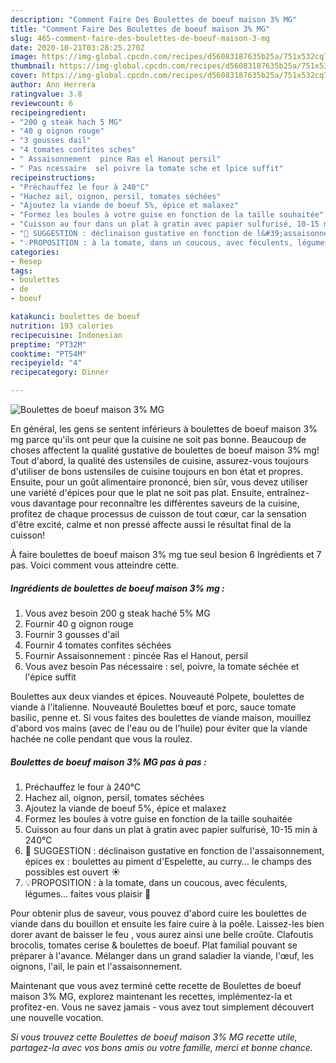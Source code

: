 ```yaml
---
description: "Comment Faire Des Boulettes de boeuf maison 3% MG"
title: "Comment Faire Des Boulettes de boeuf maison 3% MG"
slug: 465-comment-faire-des-boulettes-de-boeuf-maison-3-mg
date: 2020-10-21T03:28:25.270Z
image: https://img-global.cpcdn.com/recipes/d56083187635b25a/751x532cq70/boulettes-de-boeuf-maison-3-mg-photo-principale-de-la-recette.jpg
thumbnail: https://img-global.cpcdn.com/recipes/d56083187635b25a/751x532cq70/boulettes-de-boeuf-maison-3-mg-photo-principale-de-la-recette.jpg
cover: https://img-global.cpcdn.com/recipes/d56083187635b25a/751x532cq70/boulettes-de-boeuf-maison-3-mg-photo-principale-de-la-recette.jpg
author: Ann Herrera
ratingvalue: 3.8
reviewcount: 6
recipeingredient:
- "200 g steak hach 5 MG"
- "40 g oignon rouge"
- "3 gousses dail"
- "4 tomates confites sches"
- " Assaisonnement  pince Ras el Hanout persil"
- " Pas ncessaire  sel poivre la tomate sche et lpice suffit"
recipeinstructions:
- "Préchauffez le four à 240°C"
- "Hachez ail, oignon, persil, tomates séchées"
- "Ajoutez la viande de boeuf 5%, épice et malaxez"
- "Formez les boules à votre guise en fonction de la taille souhaitée"
- "Cuisson au four dans un plat à gratin avec papier sulfurisé, 10-15 min à 240°C"
- "🤔 SUGGESTION : déclinaison gustative en fonction de l&#39;assaisonnement, épices ex : boulettes au piment d&#39;Espelette, au curry... le champs des possibles est ouvert ☀️"
- "💡PROPOSITION : à la tomate, dans un coucous, avec féculents, légumes... faites vous plaisir 💝"
categories:
- Resep
tags:
- boulettes
- de
- boeuf

katakunci: boulettes de boeuf 
nutrition: 193 calories
recipecuisine: Indonesian
preptime: "PT32M"
cooktime: "PT54M"
recipeyield: "4"
recipecategory: Dinner

---
```



![Boulettes de boeuf maison 3% MG](https://img-global.cpcdn.com/recipes/d56083187635b25a/751x532cq70/boulettes-de-boeuf-maison-3-mg-photo-principale-de-la-recette.jpg)

En général, les gens se sentent inférieurs à boulettes de boeuf maison 3% mg parce qu'ils ont peur que la cuisine ne soit pas bonne. Beaucoup de choses affectent la qualité gustative de boulettes de boeuf maison 3% mg! Tout d'abord, la qualité des ustensiles de cuisine, assurez-vous toujours d'utiliser de bons ustensiles de cuisine toujours en bon état et propres. Ensuite, pour un goût alimentaire prononcé, bien sûr, vous devez utiliser une variété d'épices pour que le plat ne soit pas plat. Ensuite, entraînez-vous davantage pour reconnaître les différentes saveurs de la cuisine, profitez de chaque processus de cuisson de tout cœur, car la sensation d'être excité, calme et non pressé affecte aussi le résultat final de la cuisson!

<!--inarticleads1-->

À faire boulettes de boeuf maison 3% mg tue seul besion 6 Ingrédients et 7 pas. Voici comment vous atteindre cette.

##### Ingrédients de boulettes de boeuf maison 3% mg :

1. Vous avez besoin 200 g steak haché 5% MG
1. Fournir 40 g oignon rouge
1. Fournir 3 gousses d&#39;ail
1. Fournir 4 tomates confites séchées
1. Fournir  Assaisonnement : pincée Ras el Hanout, persil
1. Vous avez besoin  Pas nécessaire : sel, poivre, la tomate séchée et l&#39;épice suffit


Boulettes aux deux viandes et épices. Nouveauté Polpete, boulettes de viande à l&#39;italienne. Nouveauté Boulettes bœuf et porc, sauce tomate basilic, penne et. Si vous faites des boulettes de viande maison, mouillez d&#39;abord vos mains (avec de l&#39;eau ou de l&#39;huile) pour éviter que la viande hachée ne colle pendant que vous la roulez. 

<!--inarticleads2-->

##### Boulettes de boeuf maison 3% MG pas à pas :

1. Préchauffez le four à 240°C
1. Hachez ail, oignon, persil, tomates séchées
1. Ajoutez la viande de boeuf 5%, épice et malaxez
1. Formez les boules à votre guise en fonction de la taille souhaitée
1. Cuisson au four dans un plat à gratin avec papier sulfurisé, 10-15 min à 240°C
1. 🤔 SUGGESTION : déclinaison gustative en fonction de l&#39;assaisonnement, épices ex : boulettes au piment d&#39;Espelette, au curry... le champs des possibles est ouvert ☀️
1. 💡PROPOSITION : à la tomate, dans un coucous, avec féculents, légumes... faites vous plaisir 💝


Pour obtenir plus de saveur, vous pouvez d&#39;abord cuire les boulettes de viande dans du bouillon et ensuite les faire cuire à la poêle. Laissez-les bien dorer avant de baisser le feu , vous aurez ainsi une belle croûte. Clafoutis brocolis, tomates cerise &amp; boulettes de boeuf. Plat familial pouvant se préparer à l&#39;avance. Mélanger dans un grand saladier la viande, l&#39;œuf, les oignons, l&#39;ail, le pain et l&#39;assaisonnement. 

<!--inarticleads1-->

<p>
Maintenant que vous avez terminé cette recette de Boulettes de boeuf maison 3% MG, explorez maintenant les recettes, implémentez-la et profitez-en. Vous ne savez jamais - vous avez tout simplement découvert une nouvelle vocation.
</p>

<p>
<i>Si vous trouvez cette Boulettes de boeuf maison 3% MG recette utile, partagez-la avec vos bons amis ou votre famille, merci et bonne chance.</i>
</p>
